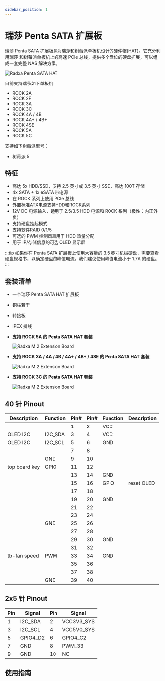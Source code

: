 ```yaml
---
sidebar_position: 1
---
```


# 瑞莎 Penta SATA 扩展板

瑞莎 Penta SATA 扩展板是为瑞莎和树莓派单板机设计的硬件帽(HAT)。它充分利用瑞莎 和树莓派单板机上的高速 PCIe 总线，提供多个盘位的硬盘扩展，可以组成一套完整 NAS 解决方案。

![Radxa Penta SATA HAT](/img/accessories/penta-sata-hat-01.webp)

目前支持瑞莎如下单板机：

- ROCK 2A
- ROCK 2F
- ROCK 3A
- ROCK 3C
- ROCK 4A / 4B
- ROCK 4A+ / 4B+
- ROCK 4SE
- ROCK 5A
- ROCK 5C

支持如下树莓派型号：

- 树莓派 5

## 特征

- 高达 5x HDD/SSD，支持 2.5 英寸或 3.5 英寸 SSD，高达 100T 存储
- 4x SATA + 1x eSATA 带电源
- 在 ROCK 系列上使用 PCIe 总线
- 外置标准ATX电源支持HDD和ROCK系列
- 12V DC 电源输入，适用于 2.5/3.5 HDD 电源和 ROCK 系列（极性：内正外负）
- 支持硬盘挂起模式
- 支持软件RAID 0/1/5
- 可选的 PWM 控制风扇用于 HDD 热量分配
- 用于 IP/存储信息的可选 OLED 显示屏

:::tip
如果你在 Penta SATA 扩展板上使用大容量的 3.5 英寸机械硬盘，需要查看硬盘规格书，以确定硬盘的峰值电流。我们建议使用峰值电流小于 1.7A 的硬盘。
:::

## 套装清单

- 一个瑞莎 Penta SATA HAT 扩展板
- 铜柱若干
- 转接板
- IPEX 排线

- **支持 ROCK 5A 的 Penta SATA HAT 套装**

  ![Radxa M.2 Extension Board](/img/accessories/penta-sata-hat-02.webp)

- **支持 ROCK 3A / 4A / 4B / 4A+ / 4B+ / 4SE 的 Penta SATA HAT 套装**

  ![Radxa M.2 Extension Board](/img/accessories/penta-sata-hat-03.webp)

- **支持 ROCK 3C 的 Penta SATA HAT 套装**

  ![Radxa M.2 Extension Board](/img/accessories/penta-sata-hat-04.webp)

## 40 针 Pinout

| Description   | Function | Pin# | Pin# | Function | Description |
| ------------- | -------- | ---- | ---- | -------- | ----------- |
|               |          | 1    | 2    | VCC      |             |
| OLED I2C      | I2C_SDA  | 3    | 4    | VCC      |             |
| OLED I2C      | I2C_SCL  | 5    | 6    | GND      |             |
|               |          | 7    | 8    |          |             |
|               | GND      | 9    | 10   |          |             |
| top board key | GPIO     | 11   | 12   |          |             |
|               |          | 13   | 14   | GND      |             |
|               |          | 15   | 16   | GPIO     | reset OLED  |
|               |          | 17   | 18   |          |             |
|               |          | 19   | 20   | GND      |             |
|               |          | 21   | 22   |          |             |
|               |          | 23   | 24   |          |             |
|               | GND      | 25   | 26   |          |             |
|               |          | 27   | 28   |          |             |
|               |          | 29   | 30   | GND      |             |
|               |          | 31   | 32   |          |             |
| tb-fan speed  | PWM      | 33   | 34   | GND      |             |
|               |          | 35   | 36   |          |             |
|               |          | 37   | 38   |          |             |
|               | GND      | 39   | 40   |          |             |

## 2x5 针 Pinout

| Pin | Signal   | Pin | Signal     |
| --- | -------- | --- | ---------- |
| 1   | I2C_SDA  | 2   | VCC3V3_SYS |
| 3   | I2C_SCL  | 4   | VCC5V0_SYS |
| 5   | GPIO4_D2 | 6   | GPIO4_C2   |
| 7   | GND      | 8   | PWM_33     |
| 9   | GND      | 10  | NC         |

## 使用指南

<DocCardList />
